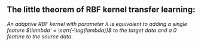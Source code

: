 ## The little theorem of RBF kernel transfer learning:
_An adaptive RBF kernel with parameter $\lambda$ is equivalent to adding a single feature $\lambda' = \sqrt{-\log(lambda)}$ to the target data and a 0 feature to the source data._
